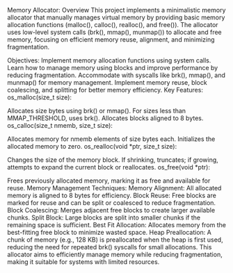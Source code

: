 Memory Allocator: Overview
This project implements a minimalistic memory allocator that manually manages virtual memory by providing basic memory allocation functions (malloc(), calloc(), realloc(), and free()). The allocator uses low-level system calls (brk(), mmap(), munmap()) to allocate and free memory, focusing on efficient memory reuse, alignment, and minimizing fragmentation.

Objectives:
Implement memory allocation functions using system calls.
Learn how to manage memory using blocks and improve performance by reducing fragmentation.
Accommodate with syscalls like brk(), mmap(), and munmap() for memory management.
Implement memory reuse, block coalescing, and splitting for better memory efficiency.
Key Features:
os_malloc(size_t size):

Allocates size bytes using brk() or mmap().
For sizes less than MMAP_THRESHOLD, uses brk().
Allocates blocks aligned to 8 bytes.
os_calloc(size_t nmemb, size_t size):

Allocates memory for nmemb elements of size bytes each.
Initializes the allocated memory to zero.
os_realloc(void *ptr, size_t size):

Changes the size of the memory block.
If shrinking, truncates; if growing, attempts to expand the current block or reallocates.
os_free(void *ptr):

Frees previously allocated memory, marking it as free and available for reuse.
Memory Management Techniques:
Memory Alignment: All allocated memory is aligned to 8 bytes for efficiency.
Block Reuse: Free blocks are marked for reuse and can be split or coalesced to reduce fragmentation.
Block Coalescing: Merges adjacent free blocks to create larger available chunks.
Split Block: Large blocks are split into smaller chunks if the remaining space is sufficient.
Best Fit Allocation: Allocates memory from the best-fitting free block to minimize wasted space.
Heap Preallocation:
A chunk of memory (e.g., 128 KB) is preallocated when the heap is first used, reducing the need for repeated brk() syscalls for small allocations.
This allocator aims to efficiently manage memory while reducing fragmentation, making it suitable for systems with limited resources.
